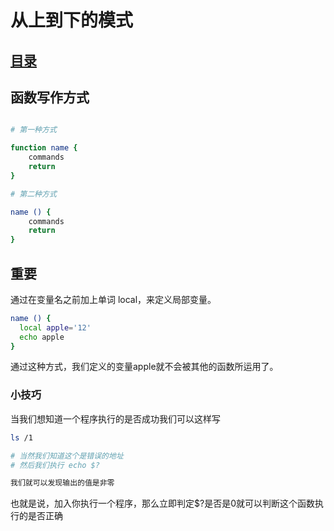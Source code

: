 # 从上到下的模式
## [目录](./summary.md)
## 函数写作方式
```bash

# 第一种方式

function name {
    commands
    return
}

# 第二种方式

name () {
    commands
    return
}

```

## 重要

通过在变量名之前加上单词 local，来定义局部变量。

```bash
name () {
  local apple='12'
  echo apple
}
```
通过这种方式，我们定义的变量apple就不会被其他的函数所运用了。

### 小技巧

当我们想知道一个程序执行的是否成功我们可以这样写
```bash
ls /1

# 当然我们知道这个是错误的地址
# 然后我们执行 echo $?

我们就可以发现输出的值是非零

```

也就是说，加入你执行一个程序，那么立即判定$?是否是0就可以判断这个函数执行的是否正确
